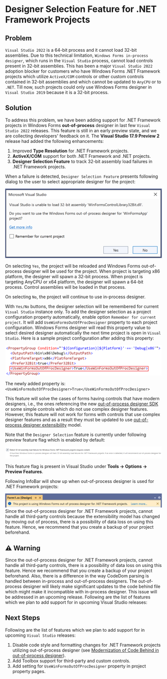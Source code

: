 # Designer Selection Feature for .NET Framework Projects

## Problem
`Visual Studio 2022` is a 64-bit process and it cannot load 32-bit assemblies. Due to this technical limitation, `Windows Forms in-process designer`, which runs in the `Visual Studio` process, cannot load controls present in 32-bit assemblies.
This has been a major `Visual Studio 2022` adoption blocker for customers who have Windows Forms .NET Framework projects which utilize `ActiveX/COM` controls or other custom controls contained in 32-bit assemblies and which cannot be updated to `AnyCPU` or to `.NET`. Till now, such projects could only use Windows Forms designer in `Visual Studio 2019` because it is a 32-bit process.

## Solution
To address this problem, we have been adding support for .NET Framework projects in Windows Forms **out-of-process** designer in last few `Visual Studio 2022` releases.
This feature is still in an early preview state, and we are collecting developers' feedback on it. The **Visual Studio 17.9 Preview 2** release had added the following enhancements:
1. Improved **Type Resolution** for .NET Framework projects.
2. **ActiveX/COM** support for both .NET Framework and .NET projects.
3. **Designer Selection Feature** to track 32-bit assembly load failures in .NET Framework projects.

When a failure is detected, `Designer Selection Feature` presents following dialog to the user to select appropriate designer for the project:

![Dialog presented by Designer Selection Feature when 32-bit assembly load failure is detected](../images/designer-selection-feature-dialog.png)

On selecting `Yes`, the project will be reloaded and Windows Forms out-of-process designer will be used for the project. When project is targeting x86 platform, the designer will spawn a 32-bit process. When project is targeting AnyCPU or x64 platform, the designer will spawn a 64-bit process. Control assemblies will be loaded in that process.

On selecting `No`, the project will continue to use in-process designer.

With `Yes/No` buttons, the designer selection will be remembered for current `Visual Studio` instance only. To add the designer selection as a project configuration property automatically, enable option `Remember for current project`. It will add `UseWinFormsOutOfProcDesigner` property to each project configuration. Windows Forms designer will read this property value to select desired designer automatically the next time project is open in `Visual Studio`. Here is a sample project configuration after adding this property:

![Sample Project Configuration with the newly added property UseWinFormsOutOfProcDesigner](../images/designer-selection-project-configuration.png)

The newly added property is: ```<UseWinFormsOutOfProcDesigner>True</UseWinFormsOutOfProcDesigner>```

This feature will solve the cases of forms having controls that have modern designers, i.e., the ones referencing the new [out-of-process designer SDK](https://www.nuget.org/packages/Microsoft.WinForms.Designer.SDK) or some simple controls which do not use complex designer features. However, this feature will not work for forms with controls that use complex designer features and as a result they must be updated to use [out-of-process designer extensibility](https://github.com/microsoft/winforms-designer-extensibility) model.

Note that the `Designer Selection` feature is currently under following preview feature flag which is enabled by default:

![Detect 32-bit assembly load failures for Windows Forms .NET Framework projects feature flag](../images/designer-selection-feature-flag.png)

This feature flag is present in Visual Studio under **Tools -> Options -> Preview Features**.

Following InfoBar will show up when out-of-process designer is used for .NET Framework projects:

![InfoBar shown when out-of-process designer is used for .NET Framework projects](../images/netfx-oop-designer-infobar.png)
Since the out-of-process designer for .NET Framework projects, cannot handle all third-party controls because the extensibility model has changed by moving out of process, there is a possibility of data loss on using this feature. Hence, we recommend that you create a backup of your project beforehand.
## :warning: Warning
Since the out-of-process designer for .NET Framework projects, cannot handle all third-party controls, there is a possibility of data loss on using this feature. Hence we recommend that you create a backup of your project beforehand.
Also, there is a difference in the way CodeDom parsing is handled between in-process and out-of-process designers. The out-of-process designer will likely make significant updates to the code behind file which might make it incompatible with in-process designer. This issue will be addressed in an upcoming release.
Following are the list of features which we plan to add support for in upcoming Visual Studio releases:
## Next Steps
Following are the list of features which we plan to add support for in upcoming `Visual Studio` releases:

1. Disable code style and formatting changes for .NET Framework projects utilizing out-of-process designer (see [Modernization of Code Behind in out-of-process designer](https://github.com/dotnet/winforms/blob/main/docs/designer/modernization-of-code-behind-in-OOP-designer/modernization-of-code-behind-in-oop-designer.md)).
2. Add Toolbox support for third-party and custom controls.
3. Add setting for `UseWinFormsOutOfProcDesigner` property in project property pages.

